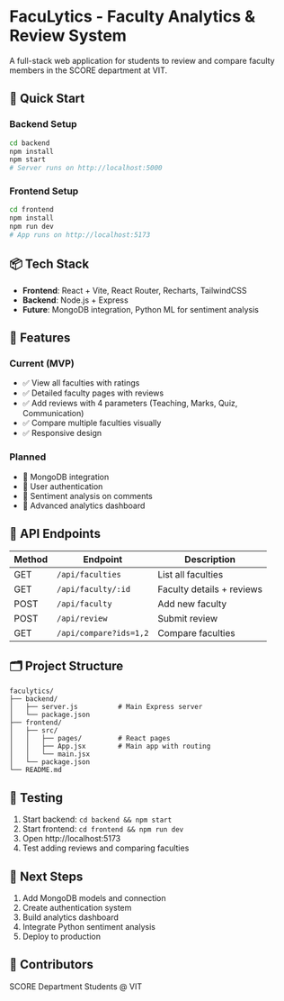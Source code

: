 # FacuLytics - Faculty Analytics & Review System

A full-stack web application for students to review and compare faculty members in the SCORE department at VIT.

## 🚀 Quick Start

### Backend Setup
```bash
cd backend
npm install
npm start
# Server runs on http://localhost:5000
```

### Frontend Setup
```bash
cd frontend
npm install
npm run dev
# App runs on http://localhost:5173
```

## 📦 Tech Stack

- **Frontend**: React + Vite, React Router, Recharts, TailwindCSS
- **Backend**: Node.js + Express
- **Future**: MongoDB integration, Python ML for sentiment analysis

## 🎯 Features

### Current (MVP)
- ✅ View all faculties with ratings
- ✅ Detailed faculty pages with reviews
- ✅ Add reviews with 4 parameters (Teaching, Marks, Quiz, Communication)
- ✅ Compare multiple faculties visually
- ✅ Responsive design

### Planned
- 🔄 MongoDB integration
- 🔄 User authentication
- 🔄 Sentiment analysis on comments
- 🔄 Advanced analytics dashboard

## 📡 API Endpoints

| Method | Endpoint | Description |
|--------|----------|-------------|
| GET | `/api/faculties` | List all faculties |
| GET | `/api/faculty/:id` | Faculty details + reviews |
| POST | `/api/faculty` | Add new faculty |
| POST | `/api/review` | Submit review |
| GET | `/api/compare?ids=1,2` | Compare faculties |

## 🗂️ Project Structure

```
faculytics/
├── backend/
│   ├── server.js          # Main Express server
│   └── package.json
├── frontend/
│   ├── src/
│   │   ├── pages/         # React pages
│   │   ├── App.jsx        # Main app with routing
│   │   └── main.jsx
│   └── package.json
└── README.md
```

## 🧪 Testing

1. Start backend: `cd backend && npm start`
2. Start frontend: `cd frontend && npm run dev`
3. Open http://localhost:5173
4. Test adding reviews and comparing faculties

## 📝 Next Steps

1. Add MongoDB models and connection
2. Create authentication system
3. Build analytics dashboard
4. Integrate Python sentiment analysis
5. Deploy to production

## 👥 Contributors

SCORE Department Students @ VIT